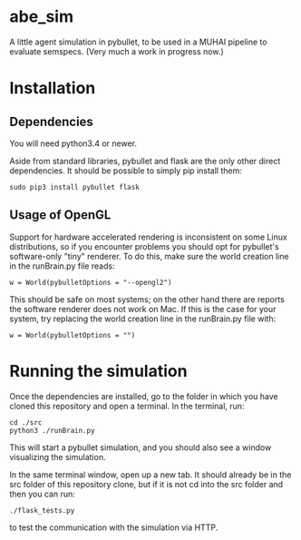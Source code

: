 # abe_sim
A little agent simulation in pybullet, to be used in a MUHAI pipeline to evaluate semspecs. (Very much a work in progress now.)


# Installation

## Dependencies
You will need python3.4 or newer. 

Aside from standard libraries, pybullet and flask are the only other direct dependencies. It should be possible to simply pip install them:
 
```
sudo pip3 install pybullet flask
```

## Usage of OpenGL
Support for hardware accelerated rendering is inconsistent on some Linux distributions, so if you encounter problems you should opt for pybullet's software-only "tiny" renderer. To do this, make sure the world creation line in the runBrain.py file reads:

```
w = World(pybulletOptions = "--opengl2")
```

This should be safe on most systems; on the other hand there are reports the software renderer does not work on Mac. If this is the case for your system, try replacing the world creation line in the runBrain.py file with:

```
w = World(pybulletOptions = "")
```

# Running the simulation

Once the dependencies are installed, go to the folder in which you have cloned this repository and open a terminal. In the terminal, run:

```
cd ./src
python3 ./runBrain.py
```

This will start a pybullet simulation, and you should also see a window visualizing the simulation.

In the same terminal window, open up a new tab. It should already be in the src folder of this repository clone, but if it is not cd into the src folder and then you can run:

```
./flask_tests.py
```

to test the communication with the simulation via HTTP.
